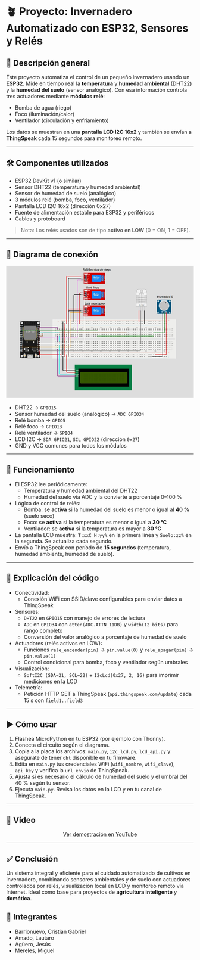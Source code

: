 # 🪴 Proyecto: Invernadero Automatizado con ESP32, Sensores y Relés

## 🔧 Descripción general
Este proyecto automatiza el control de un pequeño invernadero usando un **ESP32**. Mide en tiempo real la **temperatura** y **humedad ambiental** (DHT22) y la **humedad del suelo** (sensor analógico). Con esa información controla tres actuadores mediante **módulos relé**:
- Bomba de agua (riego)
- Foco (iluminación/calor)
- Ventilador (circulación y enfriamiento)

Los datos se muestran en una **pantalla LCD I2C 16x2** y también se envían a **ThingSpeak** cada 15 segundos para monitoreo remoto.

---

## 🛠 Componentes utilizados
- ESP32 DevKit v1 (o similar)
- Sensor DHT22 (temperatura y humedad ambiental)
- Sensor de humedad de suelo (analógico)
- 3 módulos relé (bomba, foco, ventilador)
- Pantalla LCD I2C 16x2 (dirección 0x27)
- Fuente de alimentación estable para ESP32 y periféricos
- Cables y protoboard

> Nota: Los relés usados son de tipo **activo en LOW** (0 = ON, 1 = OFF).

---

## 🔌 Diagrama de conexión
![Diagrama de conexión](./circuito.jpeg)

- DHT22 → `GPIO15`
- Sensor humedad del suelo (analógico) → `ADC GPIO34`
- Relé bomba → `GPIO5`
- Relé foco → `GPIO13`
- Relé ventilador → `GPIO4`
- LCD I2C → `SDA GPIO21`, `SCL GPIO22` (dirección `0x27`)
- GND y VCC comunes para todos los módulos

---

## 📲 Funcionamiento
- El ESP32 lee periódicamente:
  - Temperatura y humedad ambiental del DHT22
  - Humedad del suelo vía ADC y la convierte a porcentaje 0–100 %
- Lógica de control de relés:
  - Bomba: se **activa** si la humedad del suelo es menor o igual al **40 %** (suelo seco)
  - Foco: se **activa** si la temperatura es menor o igual a **30 °C**
  - Ventilador: se **activa** si la temperatura es mayor a **30 °C**
- La pantalla LCD muestra: `T:xxC H:yy%` en la primera línea y `Suelo:zz%` en la segunda. Se actualiza cada segundo.
- Envío a ThingSpeak con período de **15 segundos** (temperatura, humedad ambiente, humedad de suelo).

---

## 🧩 Explicación del código
- Conectividad:
  - Conexión WiFi con SSID/clave configurables para enviar datos a ThingSpeak
- Sensores:
  - `DHT22` en `GPIO15` con manejo de errores de lectura
  - `ADC` en `GPIO34` con `atten(ADC.ATTN_11DB)` y `width(12 bits)` para rango completo
  - Conversión del valor analógico a porcentaje de humedad de suelo
- Actuadores (relés activos en LOW):
  - Funciones `rele_encender(pin)` → `pin.value(0)` y `rele_apagar(pin)` → `pin.value(1)`
  - Control condicional para bomba, foco y ventilador según umbrales
- Visualización:
  - `SoftI2C (SDA=21, SCL=22)` + `I2cLcd(0x27, 2, 16)` para imprimir mediciones en la LCD
- Telemetría:
  - Petición HTTP GET a ThingSpeak (`api.thingspeak.com/update`) cada 15 s con `field1..field3`

---

## ▶️ Cómo usar
1. Flashea MicroPython en tu ESP32 (por ejemplo con Thonny).
2. Conecta el circuito según el diagrama.
3. Copia a la placa los archivos: `main.py`, `i2c_lcd.py`, `lcd_api.py` y asegúrate de tener `dht` disponible en tu firmware.
4. Edita en `main.py` tus credenciales WiFi (`wifi_nombre`, `wifi_clave`), `api_key` y verifica la `url_envio` de ThingSpeak.
5. Ajusta si es necesario el cálculo de humedad del suelo y el umbral del 40 % según tu sensor.
6. Ejecuta `main.py`. Revisa los datos en la LCD y en tu canal de ThingSpeak.

---

## 🎥 Video
<div align="center">
  <a href="https://youtu.be/7HkMqwU0KWE?si=YOhzz-yTeil9utCd" target="_blank">Ver demostración en YouTube</a>
</div>

---

## ✅ Conclusión
Un sistema integral y eficiente para el cuidado automatizado de cultivos en invernadero, combinando sensores ambientales y de suelo con actuadores controlados por relés, visualización local en LCD y monitoreo remoto vía Internet. Ideal como base para proyectos de **agricultura inteligente** y **domótica**.

## 👥 Integrantes
- Barrionuevo, Cristian Gabriel
- Amado, Lautaro
- Agüero, Jesús
- Mereles, Miguel

